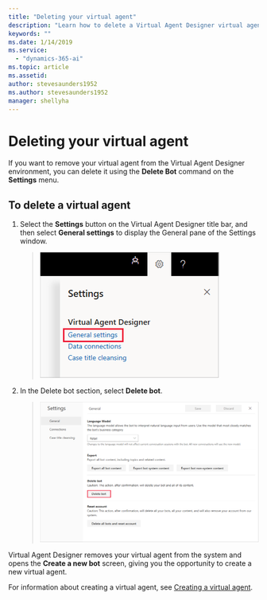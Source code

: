 ```yaml
---
title: "Deleting your virtual agent"
description: "Learn how to delete a Virtual Agent Designer virtual agent."
keywords: ""
ms.date: 1/14/2019
ms.service:
  - "dynamics-365-ai"
ms.topic: article
ms.assetid: 
author: stevesaunders1952
ms.author: stevesaunders1952
manager: shellyha
---
```


# Deleting your virtual agent

If you want to remove your virtual agent from the Virtual Agent Designer environment, you can delete it using the **Delete Bot** command on the **Settings** menu.

## To delete a virtual agent

1. Select the **Settings** button on the Virtual Agent Designer title bar, and then select **General settings** to display the General pane of the Settings window.

   > ![Display General pane](media/general-settings.png)

2. In the Delete bot section, select **Delete bot**.

   > ![Delete bot](media/delete-bot.png)

Virtual Agent Designer removes your virtual agent from the system and opens the **Create a new bot** screen, giving you the opportunity to create a new virtual agent.

For information about creating a virtual agent, see [Creating a virtual agent](getting-started-create-bot.md).
